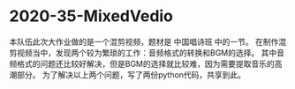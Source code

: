# 2020-35-MixedVedio
本队伍此次大作业做的是一个混剪视频，题材是 中国唱诗班 中的一节。
在制作混剪视频当中，发现两个较为繁琐的工作：音频格式的转换和BGM的选择。
其中音频格式的问题还比较好解决，但是BGM的选择就比较难，因为需要提取音乐的高潮部分。
为了解决以上两个问题，写了两份python代码，共享到此。
